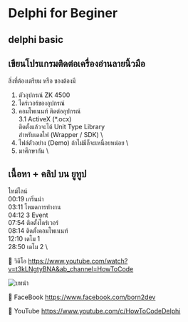 # Delphi for Beginer
## delphi basic

## เขียนโปรแกรมติดต่อเครื่องอ่านลายนิ้วมือ
สิ่งที่ต้องเตรียม หรือ ของต้องมี
1. ตัวอุปกรณ์ ZK 4500
2. ไดร์เวอร์ของอุปกรณ์
3. คอมโพเนนท์ ติดต่ออุปกรณ์  \
	3.1 ActiveX (*.ocx)  \
	      ติดตั้งแล้วจะได้ Unit Type Library  \
		สำหรับเดลไฟ (Wrapper / SDK)  \
4. ไฟล์ตัวอย่าง (Demo) ถ้าไม่มีก็จะเหนื่อยหน่อย  \
5. มาศึกษากัน  \


## เนื้อหา + คลิป บน ยูทูป
ไทม์ไลน์ \
00:19 เกริ่นนำ  \
03:11 โหมดการทำงาน  \
04:12 3 Event  \
07:54 ติดตั้งไดร์เวอร์  \
08:14 ติดตั้งคอมโพเนนท์  \
12:10 เดโม 1  \
28:50 เดโม 2  \


🔷 วิดีโอ
    https://www.youtube.com/watch?v=t3kLNgtyBNA&ab_channel=HowToCode

![บทนำ](https://img.youtube.com/vi/t3kLNgtyBNA/0.jpg)


🔷 FaceBook
https://www.facebook.com/born2dev

🔷 YouTube
https://www.youtube.com/c/HowToCodeDelphi
